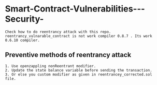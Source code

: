 # Smart-Contract-Vulnerabilities---Security-
    Check how to do reentrancy attack with this repo.
    reentrancy_vulnarable_contract is not work compiler 0.8.7 . Its work 0.6.10 compiler.  

## Preventive methods of reentrancy attack
    1. Use openzappling nonReentrant modifier.
    2. Update the state balance variable before sending the transaction.
    3. Or else you custom modifier as given in reentrancey_corrected.sol file.
